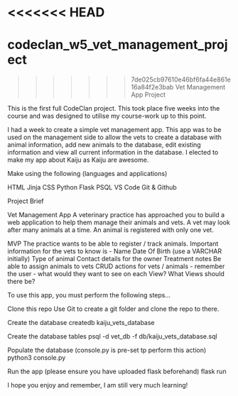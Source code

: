 <<<<<<< HEAD
=======
# codeclan_w5_vet_management_project

>>>>>>> 7de025cb97610e46bf6fa44e861e16a84f2e3bab
Vet Management App Project

This is the first full CodeClan project. This took place five weeks into the course and was designed to utilise my course-work up to this point.

I had a week to create a simple vet management app. This app was to be used on the management side to allow the vets to create a database with animal information, add new animals to the database, edit existing information and view all current information in the database. I elected to make my app about Kaiju as Kaiju are awesome.

Make using the following (languages and applications)

HTML
Jinja
CSS
Python
Flask
PSQL
VS Code
Git & Github

Project Brief

Vet Management App
A veterinary practice has approached you to build a web application to help them manage their animals and vets. A vet may look after many animals at a time. An animal is registered with only one vet.

MVP
The practice wants to be able to register / track animals. Important information for the vets to know is -
Name
Date Of Birth (use a VARCHAR initially)
Type of animal
Contact details for the owner
Treatment notes
Be able to assign animals to vets
CRUD actions for vets / animals - remember the user - what would they want to see on each View? What Views should there be?

To use this app, you must perform the following steps...

Clone this repo
Use Git to create a git folder and clone the repo to there.

Create the database
createdb kaiju_vets_database

Create the database tables
psql -d vet_db -f db/kaiju_vets_database.sql

Populate the database (console.py is pre-set tp perform this action)
python3 console.py

Run the app (please ensure you have uploaded flask beforehand)
flask run

I hope you enjoy and remember, I am still very much learning!
